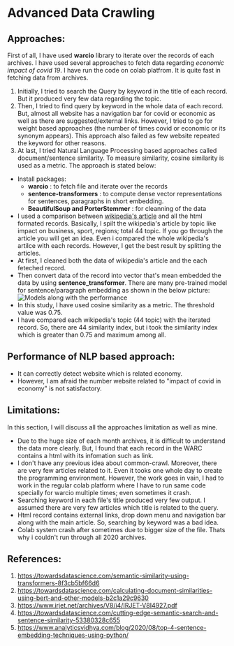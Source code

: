 # Advanced Data Crawling
## Approaches:
First of all, I have used **warcio** library to iterate over the records of each archives. I have used several approaches to fetch data regarding *economic impact of covid 19*. I have run the code on colab platfrom. It is quite fast in fetching data from archives.
1. Initially, I tried to search the Query by keyword in the title of each record. But it produced very few data regarding the topic.
2. Then, I tried to find query by keyword in the whole data of each record. But, almost all website has a navigation bar for covid or economic as well as there are suggested/external links. However, I tried to go for weight based approaches (the number of times covid or economic or its synonym appears). This approach also failed as few website repeated the keyword for other reasons. 
3. At last, I tried Natural Language Processing based approaches called document/sentence similarity. To measure similarity, cosine similarity is used as a metric. The approach is stated below:
  - Install packages:
    - **warcio** : to fetch file and iterate over the records
    - **sentence-transformers** : to compute dense vector representations for sentences, paragraphs in short embedding.
    - **BeautifulSoup and PorterStemmer** : for cleanning of the data
  - I used a comparison between [wikipedia's article](https://en.wikipedia.org/wiki/Economic_impact_of_the_COVID-19_pandemic) and all the html formated records. Basically, I spilt the wikipedia's article by topic like impact on business, sport, regions; total 44 topic. If you go through the article you will get an idea. Even i compared the whole wikipedia's artilce with each records. However, I get the best result by splitting the articles.
  - At first, I cleaned both the data of wikipedia's article and the each feteched record.
  - Then convert data of the record into vector that's mean embedded the data by using **sentence_transformer**. There are many pre-trained model for sentence/paragraph embedding as shown in the below picture: 
![Models along with the performance](https://miro.medium.com/max/1154/1*P2zYNp3-nR28zraavajMyA.png)
  - In this study, I have used cosine similarity as a metric. The threshold value was 0.75.
  - I have compared each wikipedia's topic (44 topic) with the iterated record. So, there are 44 similarity index, but i took the similarity index which is greater than 0.75 and maximum among all.
  
## Performance of NLP based approach:
- It can correctly detect website which is related economy.
- However, I am afraid the number website related to "impact of covid in economy" is not satisfactory.

## Limitations:
In this section, I will discuss all the approaches limitation as well as mine.
- Due to the huge size of each month archives, it is difficult to understand the data more clearly. But, I found that each record in the WARC contains a html with its infomation such as link.
- I don't have any previous idea about common-crawl. Moreover, there are very few articles related to it. Even it tooks one whole day to create the programming environment. However, the work goes in vain, I had to work in the regular colab platform where I have to run same code specially for warcio multiple times; even sometimes it crash.
- Searching keyword in each file's title produced very few output. I assumed there are very few articles which title is related to the query.
- Html record contains external links, drop down menu and navigation bar along with the main article. So, searching by keyword was a bad idea.
- Colab system crash after sometimes due to bigger size of the file. Thats why i couldn't run through all 2020 archives.

## References:
1. https://towardsdatascience.com/semantic-similarity-using-transformers-8f3cb5bf66d6
2. https://towardsdatascience.com/calculating-document-similarities-using-bert-and-other-models-b2c1a29c9630
3. https://www.irjet.net/archives/V8/i4/IRJET-V8I4927.pdf
4. https://towardsdatascience.com/cutting-edge-semantic-search-and-sentence-similarity-53380328c655
5. https://www.analyticsvidhya.com/blog/2020/08/top-4-sentence-embedding-techniques-using-python/
